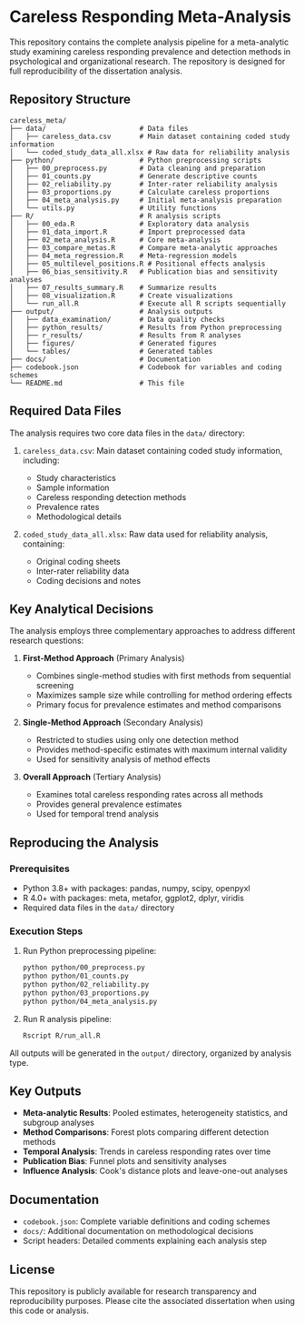 # Careless Responding Meta-Analysis

This repository contains the complete analysis pipeline for a meta-analytic study examining careless responding prevalence and detection methods in psychological and organizational research. The repository is designed for full reproducibility of the dissertation analysis.

## Repository Structure

```
careless_meta/
├── data/                       # Data files
│   ├── careless_data.csv       # Main dataset containing coded study information
│   └── coded_study_data_all.xlsx # Raw data for reliability analysis
├── python/                     # Python preprocessing scripts
│   ├── 00_preprocess.py        # Data cleaning and preparation
│   ├── 01_counts.py            # Generate descriptive counts
│   ├── 02_reliability.py       # Inter-rater reliability analysis
│   ├── 03_proportions.py       # Calculate careless proportions
│   ├── 04_meta_analysis.py     # Initial meta-analysis preparation
│   └── utils.py                # Utility functions
├── R/                          # R analysis scripts
│   ├── 00_eda.R                # Exploratory data analysis
│   ├── 01_data_import.R        # Import preprocessed data
│   ├── 02_meta_analysis.R      # Core meta-analysis
│   ├── 03_compare_metas.R      # Compare meta-analytic approaches
│   ├── 04_meta_regression.R    # Meta-regression models
│   ├── 05_multilevel_positions.R # Positional effects analysis
│   ├── 06_bias_sensitivity.R   # Publication bias and sensitivity analyses
│   ├── 07_results_summary.R    # Summarize results
│   ├── 08_visualization.R      # Create visualizations
│   └── run_all.R               # Execute all R scripts sequentially
├── output/                     # Analysis outputs
│   ├── data_examination/       # Data quality checks
│   ├── python_results/         # Results from Python preprocessing
│   ├── r_results/              # Results from R analyses
│   ├── figures/                # Generated figures
│   └── tables/                 # Generated tables
├── docs/                       # Documentation
├── codebook.json               # Codebook for variables and coding schemes
└── README.md                   # This file
```

## Required Data Files

The analysis requires two core data files in the `data/` directory:

1. `careless_data.csv`: Main dataset containing coded study information, including:
   - Study characteristics
   - Sample information
   - Careless responding detection methods
   - Prevalence rates
   - Methodological details

2. `coded_study_data_all.xlsx`: Raw data used for reliability analysis, containing:
   - Original coding sheets
   - Inter-rater reliability data
   - Coding decisions and notes

## Key Analytical Decisions

The analysis employs three complementary approaches to address different research questions:

1. **First-Method Approach** (Primary Analysis)
   - Combines single-method studies with first methods from sequential screening
   - Maximizes sample size while controlling for method ordering effects
   - Primary focus for prevalence estimates and method comparisons

2. **Single-Method Approach** (Secondary Analysis)
   - Restricted to studies using only one detection method
   - Provides method-specific estimates with maximum internal validity
   - Used for sensitivity analysis of method effects

3. **Overall Approach** (Tertiary Analysis)
   - Examines total careless responding rates across all methods
   - Provides general prevalence estimates
   - Used for temporal trend analysis

## Reproducing the Analysis

### Prerequisites
- Python 3.8+ with packages: pandas, numpy, scipy, openpyxl
- R 4.0+ with packages: meta, metafor, ggplot2, dplyr, viridis
- Required data files in the `data/` directory

### Execution Steps

1. Run Python preprocessing pipeline:
   ```bash
   python python/00_preprocess.py
   python python/01_counts.py
   python python/02_reliability.py
   python python/03_proportions.py
   python python/04_meta_analysis.py
   ```

2. Run R analysis pipeline:
   ```bash
   Rscript R/run_all.R
   ```

All outputs will be generated in the `output/` directory, organized by analysis type.

## Key Outputs

- **Meta-analytic Results**: Pooled estimates, heterogeneity statistics, and subgroup analyses
- **Method Comparisons**: Forest plots comparing different detection methods
- **Temporal Analysis**: Trends in careless responding rates over time
- **Publication Bias**: Funnel plots and sensitivity analyses
- **Influence Analysis**: Cook's distance plots and leave-one-out analyses

## Documentation

- `codebook.json`: Complete variable definitions and coding schemes
- `docs/`: Additional documentation on methodological decisions
- Script headers: Detailed comments explaining each analysis step

## License

This repository is publicly available for research transparency and reproducibility purposes. Please cite the associated dissertation when using this code or analysis.
